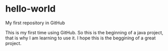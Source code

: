 # hello-world
My first repository in GitHub

This is my first time using GitHub. So this is the beginning of a java project, that is why I am learning to use it.
I hope this is the beggining of a great project.
